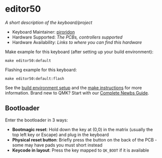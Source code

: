 # editor50

*A short description of the keyboard/project*

* Keyboard Maintainer: [piroridon](https://github.com/piroridon)
* Hardware Supported: *The PCBs, controllers supported*
* Hardware Availability: *Links to where you can find this hardware*

Make example for this keyboard (after setting up your build environment):

    make editor50:default

Flashing example for this keyboard:

    make editor50:default:flash

See the [build environment setup](https://docs.qmk.fm/#/getting_started_build_tools) and the [make instructions](https://docs.qmk.fm/#/getting_started_make_guide) for more information. Brand new to QMK? Start with our [Complete Newbs Guide](https://docs.qmk.fm/#/newbs).

## Bootloader

Enter the bootloader in 3 ways:

* **Bootmagic reset**: Hold down the key at (0,0) in the matrix (usually the top left key or Escape) and plug in the keyboard
* **Physical reset button**: Briefly press the button on the back of the PCB - some may have pads you must short instead
* **Keycode in layout**: Press the key mapped to `QK_BOOT` if it is available
